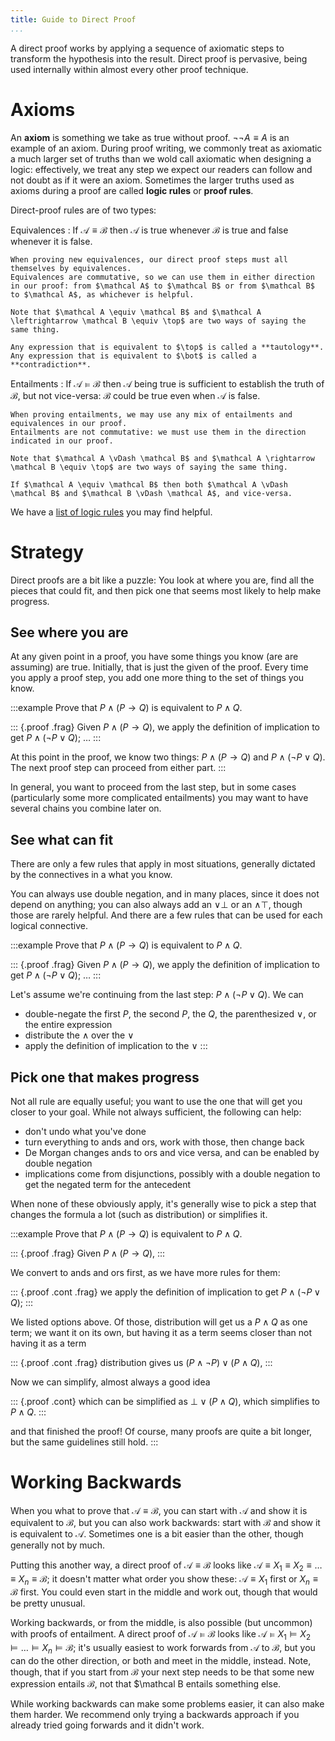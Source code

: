 ```yaml
---
title: Guide to Direct Proof
...
```


A direct proof works by applying a sequence of axiomatic steps to transform the hypothesis into the result. Direct proof is pervasive, being used internally within almost every other proof technique.

# Axioms

An **axiom** is something we take as true without proof. $\lnot \lnot A \equiv A$ is an example of an axiom. During proof writing, we commonly treat as axiomatic a much larger set of truths than we wold call axiomatic when designing a logic: effectively, we treat any step we expect our readers can follow and not doubt as if it were an axiom. Sometimes the larger truths used as axioms during a proof are called **logic rules** or **proof rules**.

Direct-proof rules are of two types:

Equivalences
:   If $\mathcal A \equiv \mathcal B$ then $\mathcal A$ is true whenever $\mathcal B$ is true and false whenever it is false.
    
    When proving new equivalences, our direct proof steps must all themselves by equivalences.
    Equivalences are commutative, so we can use them in either direction in our proof: from $\mathcal A$ to $\mathcal B$ or from $\mathcal B$ to $\mathcal A$, as whichever is helpful.
    
    Note that $\mathcal A \equiv \mathcal B$ and $\mathcal A \leftrightarrow \mathcal B \equiv \top$ are two ways of saying the same thing.
    
    Any expression that is equivalent to $\top$ is called a **tautology**.
    Any expression that is equivalent to $\bot$ is called a **contradiction**.

Entailments
:   If $\mathcal A \vDash \mathcal B$ then $\mathcal A$ being true is sufficient to establish the truth of $\mathcal B$, but not vice-versa: $\mathcal B$ could be true even when $\mathcal A$ is false.
    
    When proving entailments, we may use any mix of entailments and equivalences in our proof.
    Entailments are not commutative: we must use them in the direction indicated in our proof.
    
    Note that $\mathcal A \vDash \mathcal B$ and $\mathcal A \rightarrow \mathcal B \equiv \top$ are two ways of saying the same thing.
    
    If $\mathcal A \equiv \mathcal B$ then both $\mathcal A \vDash \mathcal B$ and $\mathcal B \vDash \mathcal A$, and vice-versa.
    
We have a [list of logic rules](axioms.html) you may find helpful.

# Strategy

Direct proofs are a bit like a puzzle:
You look at where you are, find all the pieces that could fit, and then pick one that seems most likely to help make progress.

## See where you are

At any given point in a proof, you have some things you know (are are assuming) are true.
Initially, that is just the given of the proof.
Every time you apply a proof step, you add one more thing to the set of things you know.

:::example
Prove that $P \land (P \rightarrow Q)$ is equivalent to $P \land Q$.

::: {.proof .frag}
Given $P \land (P \rightarrow Q)$,
we apply the definition of implication to get
$P \land (\lnot P \lor Q)$;
…
:::

At this point in the proof, we know two things:
$P \land (P \rightarrow Q)$ and $P \land (\lnot P \lor Q)$.
The next proof step can proceed from either part.
:::

In general, you want to proceed from the last step,
but in some cases (particularly some more complicated entailments)
you may want to have several chains you combine later on.

## See what can fit

There are only a few rules that apply in most situations,
generally dictated by the connectives in a what you know.

You can always use double negation, and in many places, since it does not depend on anything;
you can also always add an $\lor \bot$ or an $\land \top$, though those are rarely helpful.
And there are a few rules that can be used for each logical connective.

:::example
Prove that $P \land (P \rightarrow Q)$ is equivalent to $P \land Q$.

::: {.proof .frag}
Given $P \land (P \rightarrow Q)$,
we apply the definition of implication to get
$P \land (\lnot P \lor Q)$;
…
:::

Let's assume we're continuing from the last step: $P \land (\lnot P \lor Q)$.
We can

- double-negate the first $P$, the second $P$, the $Q$, the parenthesized $\lor$, or the entire expression
- distribute the $\land$ over the $\lor$
- apply the definition of implication to the $\lor$
:::

## Pick one that makes progress

Not all rule are equally useful; you want to use the one that will get you closer to your goal. While not always sufficient, the following can help:

- don't undo what you've done
- turn everything to ands and ors, work with those, then change back
- De Morgan changes ands to ors and vice versa, and can be enabled by double negation
- implications come from disjunctions, possibly with a double negation to get the negated term for the antecedent

When none of these obviously apply, it's generally wise to pick a step that changes the formula a lot (such as distribution) or simplifies it.

:::example
Prove that $P \land (P \rightarrow Q)$ is equivalent to $P \land Q$.

::: {.proof .frag}
Given $P \land (P \rightarrow Q)$,
:::

We convert to ands and ors first, as we have more rules for them:

::: {.proof .cont .frag}
we apply the definition of implication to get
$P \land (\lnot P \lor Q)$;
:::

We listed options above. Of those, distribution will get us a $P \land Q$ as one term; we want it on its own, but having it as a term seems closer than not having it as a term

::: {.proof .cont .frag}
distribution gives us $(P \land \lnot P) \lor (P \land Q)$,
:::

Now we can simplify, almost always a good idea

::: {.proof .cont}
which can be simplified as $\bot \lor (P \land Q)$,
which simplifies to $P \land Q$.
:::

and that finished the proof!
Of course, many proofs are quite a bit longer,
but the same guidelines still hold.
:::

# Working Backwards

When you what to prove that $\mathcal A \equiv \mathcal B$, you can start with $\mathcal A$ and show it is equivalent to $\mathcal B$, but you can also work backwards: start with $\mathcal B$ and show it is equivalent to $\mathcal A$.
Sometimes one is a bit easier than the other, though generally not by much.

Putting this another way, a direct proof of $\mathcal A \equiv \mathcal B$ looks like $\mathcal A \equiv X_1 \equiv X_2 \equiv \dots \equiv X_n \equiv \mathcal B$; it doesn't matter what order you show these: $\mathcal A \equiv X_1$ first or $X_n \equiv \mathcal B$ first. You could even start in the middle and work out, though that would be pretty unusual.

Working backwards, or from the middle, is also possible (but uncommon) with proofs of entailment.
A direct proof of $\mathcal A \vDash \mathcal B$ looks like $\mathcal A \vDash X_1 \vDash X_2 \vDash \dots \vDash X_n \vDash \mathcal B$;
it's usually easiest to work forwards from $\mathcal A$ to $\mathcal B$, but you can do the other direction, or both and meet in the middle, instead.
Note, though, that if you start from $\mathcal B$ your next step needs to be that some new expression entails $\mathcal B$, not that $\mathcal B entails something else.

While working backwards can make some problems easier, it can also make them harder. We recommend only trying a backwards approach if you already tried going forwards and it didn't work.
